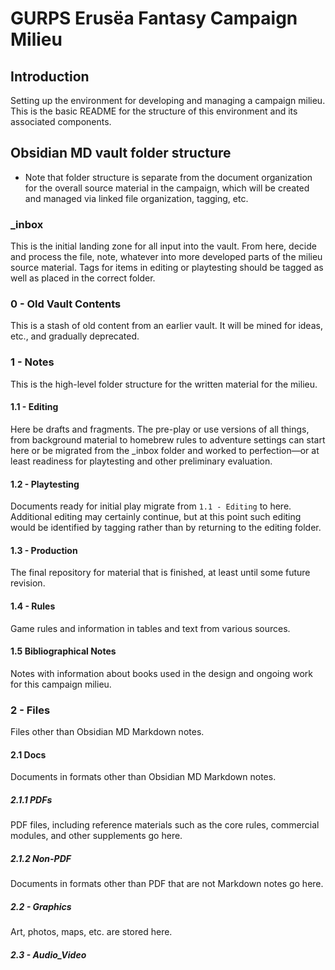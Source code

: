 # GURPS Erusëa Fantasy Campaign Milieu

## Introduction

Setting up the environment for developing and managing a campaign milieu. This is the basic README for the structure of this environment and its associated components.
## Obsidian MD vault folder structure
- Note that folder structure is separate from the document organization for the overall source material in the campaign, which will be created and managed via linked file organization, tagging, etc.
### \_inbox

This is the initial landing zone for all input into the vault. From here, decide and process the file, note, whatever into more developed parts of the milieu source material. Tags for items in editing or playtesting should be tagged as well as placed in the correct folder.
### 0 - Old Vault Contents
This is a stash of old content from an earlier vault. It will be mined for ideas, etc., and gradually deprecated.
### 1 - Notes
This is the high-level folder structure for the written material for the milieu.
#### 1.1 - Editing
Here be drafts and fragments. The pre-play or use versions of all things, from background material to homebrew rules to adventure settings can start here or be migrated from the \_inbox folder and worked to perfection&mdash;or at least readiness for playtesting and other preliminary evaluation.
#### 1.2 - Playtesting
Documents ready for initial play migrate from `1.1 - Editing` to here. Additional editing may certainly continue, but at this point such editing would be identified by tagging rather than by returning to the editing folder.
#### 1.3 - Production
The final repository for material that is finished, at least until some future revision.
#### 1.4 - Rules
Game rules and information in tables and text from various sources.
#### 1.5 Bibliographical Notes
Notes with information about books used in the design and ongoing work for this campaign milieu.
### 2 - Files
Files other than Obsidian MD Markdown notes.
#### 2.1 Docs
Documents in formats other than Obsidian MD Markdown notes.
##### 2.1.1 PDFs
PDF files, including reference materials such as the core rules, commercial modules, and other supplements go here.
##### 2.1.2 Non-PDF
Documents in formats other than PDF that are not Markdown notes go here.
##### 2.2 - Graphics
Art, photos, maps, etc. are stored here.
##### 2.3 - Audio_Video